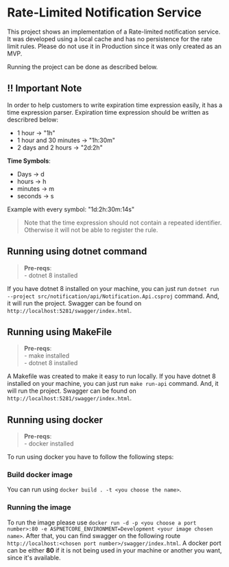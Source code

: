 # Rate-Limited Notification Service
This project shows an implementation of a Rate-limited notification service.
It was developed using a local cache and has no persistence for the rate limit rules. Please do not use it in Production since it was only created as an MVP.

Running the project can be done as described below.

## !! Important Note
In order to help customers to write expiration time expression easily, it has a time expression parser. Expiration time expression should be written as describred below:
- 1 hour -> "1h"
- 1 hour and 30 minutes -> "1h:30m"
- 2 days and 2 hours -> "2d:2h"

**Time Symbols**:
- Days -> d
- hours -> h
- minutes -> m
- seconds -> s

Example with every symbol: "1d:2h:30m:14s" 

> Note that the time expression should not contain a repeated identifier. Otherwise it will not be able to register the rule.



## Running using dotnet command

> **Pre-reqs**:
<br> - dotnet 8 installed

If you have dotnet 8 installed on your machine, you can just run `dotnet run --project src/notification/api/Notification.Api.csproj` command. And, it will run the project. Swagger can be found on `http://localhost:5281/swagger/index.html`.


## Running using **MakeFile**

> **Pre-reqs**:
<br> - make installed
<br> - dotnet 8 installed

A Makefile was created to make it easy to run locally. If you have dotnet 8 installed on your machine, you can just run `make run-api` command. And, it will run the project. Swagger can be found on `http://localhost:5281/swagger/index.html`.

## Running using **docker**

> **Pre-reqs**:
<br> - docker installed

To run using docker you have to follow the following steps:

### Build docker image
You can run using `docker build . -t <you choose the name>`.

### Running the image
To run the image please use `docker run -d -p <you choose a port number>:80 -e ASPNETCORE_ENVIRONMENT=Development <your image chosen name>`. After that, you can find swagger on the following route `http://localhost:<chosen port number>/swagger/index.html`. A docker port can be either **80** if it is not being used in your machine or another you want, since it's available.


